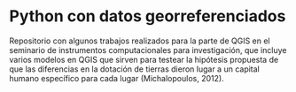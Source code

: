 # Python con datos georreferenciados
Repositorio con algunos trabajos realizados para la parte de QGIS en el seminario de instrumentos computacionales para investigación, que incluye varios modelos en QGIS que sirven para testear la hipótesis propuesta de que las diferencias en la dotación de tierras dieron lugar a un capital humano específico para cada lugar (Michalopoulos, 2012).
